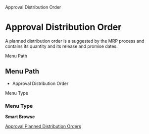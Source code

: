 
Approval Distribution Order
# Approval Distribution Order


A planned distribution order is a suggested by the MRP process and contains its quantity and its release and promise dates.

Menu Path
## Menu Path



- Approval Distribution Order

Menu Type
### Menu Type

**Smart Browse**


[Approval  Planned Distribution Orders](../../functional-guide/smart-browse/smart-browse-approval--planned-distribution-orders.md)